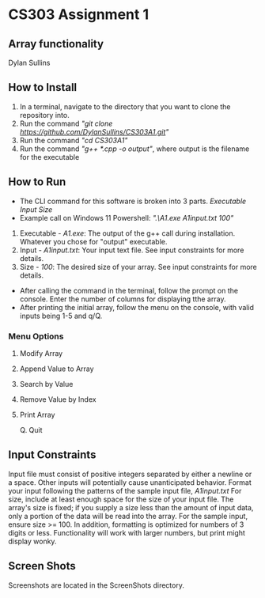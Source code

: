 # CS303 Assignment 1
## Array functionality
Dylan Sullins

## How to Install
1. In a terminal, navigate to the directory that you want to clone the repository into. 
2. Run the command *"git clone https://github.com/DylanSullins/CS303A1.git"*
3. Run the command *"cd CS303A1"*
4. Run the command *"g++ \*.cpp -o output"*, where output is the filename for the executable

## How to Run
- The CLI command for this software is broken into 3 parts. *Executable Input Size*
- Example call on Windows 11 Powershell: *".\A1.exe A1input.txt 100"*
1. Executable - *A1.exe*: The output of the g++ call during installation. Whatever you chose for "output" executable.
2. Input - *A1input.txt*: Your input text file. See input constraints for more details.
3. Size - *100*: The desired size of your array. See input constraints for more details.

- After calling the command in the terminal, follow the prompt on the console. Enter the number of columns for displaying tthe array.
- After printing the initial array, follow the menu on the console, with valid inputs being 1-5 and q/Q. 
### Menu Options
1. Modify Array
2. Append Value to Array
3. Search by Value
4. Remove Value by Index
5. Print Array

    Q. Quit

## Input Constraints
Input file must consist of positive integers separated by either a newline or a space. Other inputs will potentially cause unanticipated behavior. Format your input following the patterns of the sample input file, *A1input.txt*
For size, include at least enough space for the size of your input file. The array's size is fixed; if you supply a size less than the amount of input data, only a portion of the data will be read into the array. For the sample input, ensure size >= 100.
In addition, formatting is optimized for numbers of 3 digits or less. Functionality will work with larger numbers, but print might display wonky. 

## Screen Shots
Screenshots are located in the ScreenShots directory.